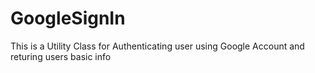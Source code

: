 GoogleSignIn
============

This is a Utility Class for Authenticating user using Google Account and returing users basic info
